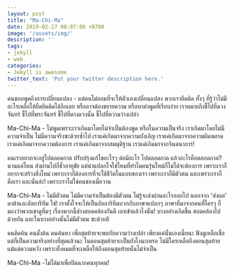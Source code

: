 ```yaml
---
layout: post
title: "Ma-Chi-Ma"
date: 2019-02-27 08:07:00 +0700
image: '/assets/img/'
description: ''
tags:
- jekyll
- web
categories:
- Jekyll is awesome
twitter_text: 'Put your twitter description here.'
---
```

คนชอบพูดถึงการเปลี่ยนแปลง - แต่คนไม่ยอมที่จะให้ตัวเองเปลี่ยนแปลง พวกเรายึดติด ทั้งๆ ที่รู้ว่าไม่มีอะไรเหลือให้ยืดยึดติดได้อีกเลย หรืออาจต้องขยายความ หรือหาคำพูดที่เรียบง่าย เราหมายถึงชี้ไปที่ดวงจันทร์ ชี้ไปที่พระจันทร์ ชี้ไปที่ดางดวงนั้น ชี้ไปที่ความว่างเปล่า

Ma-Chi-Ma - ไม่พูดเพราะเราเกิดมาโดยไม่จำเป็นต้องพูด หรือในความเป็นจริง เราเกิดมาโดยไม่มีความจำเป็น ไม่มีความจริงซะด้วยซ้ำไป เราแค่เกิดมาจากความบังเอิญ เราแค่เกิดมาจากความผิดพลาด เราแค่เกิดมาจากความต้องการ เราแค่เกิดมาจากสมมุติฐาน เราแค่เกิดมาจากจินตนาการ!

คนเราอยากจะอยู่ไปตลอดกาล ปรับปรุงแก้ไขอะไรๆ ต่อมิอะไร ไปตลอดกาล แล้วอะไรคือตลอดกาล? นานแค่ไหน ส่งผ่านไปกี่ชั่วอายุขัย แต่น่าแปลกใจใช่ไหมที่ทำไมคนรุ่นใหม่ก็ไม่ได้จะต้องการ เพราะเราก็อยากจะสร้างสิ่งใหม่ เพราะเราก็ต้องการที่จะใช้ชีวิตในแบบของเรา เพราะเราก็มีตัวตน และเพราะเราก็คือเรา และนั่นล่ะ! เพราะเราไม่ใช่คนของเมื่อวาน

Ma-Chi-Ma - ไม่มีตัวตน ไม่มีความจำเป็นต้องมีตัวตน ไม่รู้จะส่งผ่านอะไรออกไป นอกจาก 'ส่งผล' ดาต้าและอัลการิทึม ใช่! เราตั้งใจจะให้เป็นอัลการิทึมบวกกับภาษาแปลกๆ ภาษาที่มาจากคนที่ใครๆ ก็มองว่าพวกเขาดูทึ่มๆ เรื่องพวกนี้ช่างสอดคล้องกันดี เอาเข้าแล้วไงนั่น! บางอย่างเกิดขึ้น สอดคล้องไปด้วยกัน และในบางอย่างนั้นไม่มีตัวตน ซะด้วยสิ

คนคิดค้น คนดั้งด้น คนค้นหา เพื่อสุดท้ายจะพบกับความว่างเปล่า เพียงแค่นั้นเองเนี่ยนะ ฟังดูเหลือเชื่อ แต่ก็เป็นความจริงอย่างที่สุดแล้วนะ ในตอนสุดท้ายจะเป็นยังไงนะเหรอ ไม่มีใครเหลือถึงตอนสุดท้าย แม้แต่ความหวัง เพราะทั้งหมดที่จะเหลือให้ถึงตอนสุดท้ายนั้นไม่จำเป็น

Ma-Chi-Ma -ไม่ได้มาเพื่อปิดฉากคนทุกคน!
